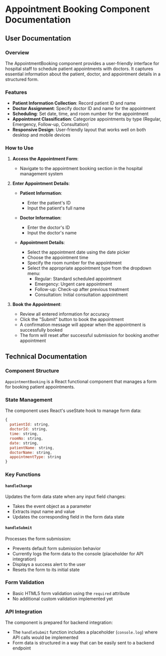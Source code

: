 # Appointment Booking Component Documentation

## User Documentation

### Overview
The AppointmentBooking component provides a user-friendly interface for hospital staff to schedule patient appointments with doctors. It captures essential information about the patient, doctor, and appointment details in a structured form.

### Features
- **Patient Information Collection**: Record patient ID and name
- **Doctor Assignment**: Specify doctor ID and name for the appointment
- **Scheduling**: Set date, time, and room number for the appointment
- **Appointment Classification**: Categorize appointments by type (Regular, Emergency, Follow-up, Consultation)
- **Responsive Design**: User-friendly layout that works well on both desktop and mobile devices

### How to Use

1. **Access the Appointment Form**:
   - Navigate to the appointment booking section in the hospital management system

2. **Enter Appointment Details**:
   - **Patient Information**:
     - Enter the patient's ID
     - Input the patient's full name
   
   - **Doctor Information**:
     - Enter the doctor's ID
     - Input the doctor's name
   
   - **Appointment Details**:
     - Select the appointment date using the date picker
     - Choose the appointment time
     - Specify the room number for the appointment
     - Select the appropriate appointment type from the dropdown menu:
       - Regular: Standard scheduled appointment
       - Emergency: Urgent care appointment
       - Follow-up: Check-up after previous treatment
       - Consultation: Initial consultation appointment

3. **Book the Appointment**:
   - Review all entered information for accuracy
   - Click the "Submit" button to book the appointment
   - A confirmation message will appear when the appointment is successfully booked
   - The form will reset after successful submission for booking another appointment

## Technical Documentation

### Component Structure
`AppointmentBooking` is a React functional component that manages a form for booking patient appointments.

### State Management
The component uses React's useState hook to manage form data:

```javascript
{
  patientId: string,
  doctorId: string,
  time: string,
  roomNo: string,
  date: string,
  patientName: string,
  doctorName: string,
  appointmentType: string
}
```

### Key Functions

#### `handleChange`
Updates the form data state when any input field changes:
- Takes the event object as a parameter
- Extracts input name and value
- Updates the corresponding field in the form data state

#### `handleSubmit`
Processes the form submission:
- Prevents default form submission behavior
- Currently logs the form data to the console (placeholder for API integration)
- Displays a success alert to the user
- Resets the form to its initial state


### Form Validation
- Basic HTML5 form validation using the `required` attribute
- No additional custom validation implemented yet

### API Integration
The component is prepared for backend integration:
- The `handleSubmit` function includes a placeholder (`console.log`) where API calls would be implemented
- Form data is structured in a way that can be easily sent to a backend endpoint




